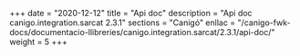 +++
date        = "2020-12-12"
title       = "Api doc"
description = "Api doc canigo.integration.sarcat 2.3.1"
sections    = "Canigó"
enllac		= "/canigo-fwk-docs/documentacio-llibreries/canigo.integration.sarcat/2.3.1/api-doc/"
weight		= 5
+++
